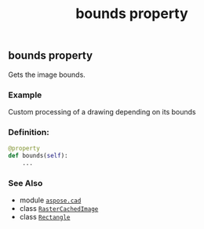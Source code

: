 ﻿---
title: bounds property
second_title: Aspose.CAD for Python via .NET API References
description: 
type: docs
weight: 460
url: /python-net/aspose.cad/rastercachedimage/bounds/
is_root: false
---

## bounds property


Gets the image bounds.

### Example 


Custom processing of a drawing depending on its bounds
### Definition:
```python
@property
def bounds(self):
    ...
```

### See Also
* module [`aspose.cad`](../../)
* class [`RasterCachedImage`](/cad/python-net/aspose.cad/rastercachedimage)
* class [`Rectangle`](/cad/python-net/aspose.cad/rectangle)
